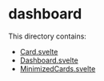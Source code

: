 # dashboard

This directory contains:

- [Card.svelte](src/lib/components/dashboard/Card.svelte)
- [Dashboard.svelte](src/lib/components/dashboard/Dashboard.svelte)
- [MinimizedCards.svelte](src/lib/components/dashboard/MinimizedCards.svelte)
